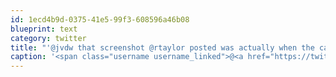 ```yaml
---
id: 1ecd4b9d-0375-41e5-99f3-608596a46b08
blueprint: text
category: twitter
title: "'@jvdw that screenshot @rtaylor posted was actually when the canucks will win their next cup"
caption: '<span class="username username_linked">@<a href="https://twitter.com/jvdw" title="John van der Woude">jvdw</a></span> that screenshot <span class="username username_linked">@<a href="https://twitter.com/rtaylor" title="Elon Musk">rtaylor</a></span> posted was actually when the canucks will win their next cup'
---
```

